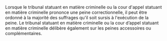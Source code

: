 Lorsque le tribunal statuant en matière criminelle ou la cour d'appel statuant en matière criminelle prononce une peine correctionnelle, il peut être ordonné à la majorité des suffrages qu'il soit sursis à l'exécution de la peine.
Le tribunal statuant en matière criminelle ou la cour d’appel statuant en matière criminelle délibère également sur les peines accessoires ou complémentaires.